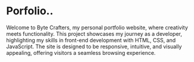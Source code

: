 # Porfolio..
Welcome to Byte Crafters, my personal portfolio website, where creativity meets functionality. This project showcases my journey as a developer, highlighting my skills in front-end development with HTML, CSS, and JavaScript. The site is designed to be responsive, intuitive, and visually appealing, offering visitors a seamless browsing experience.
